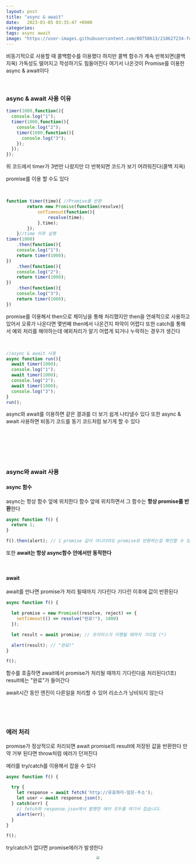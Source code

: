 ```yaml
---
layout: post
title: "async & await"
date:   2023-01-05 03:35:47 +0900
categories:
tags: async await
image: "https://user-images.githubusercontent.com/80758613/210627234-fdd958bf-5f94-4a12-baa9-c326a7705581.png"
---
```


비동기적으로 사용할 때 콜백함수를 이용했다 하지만 콜백 함수가 계속 반복되면(콜백지옥) 가독성도 떨어지고 작성하기도 힘들어진다 여기서 나온것이 Promise를 이용한 async & await이다

&nbsp;

### async & await 사용 이유

``` js
timer(1000,function(){
  console.log("1");
  timer(1000,function(){
    console.log("2");
    timer(1000,function(){
      console.log("3");
    });
  }); 
});
```

위 코드에서 timer가 3번만 나왔지만 더 반복되면 코드가 보기 어려워진다(콜백 지옥)

promise를 이용 할 수도 있다

&nbsp;

``` js
function timer(time){ //Promise를 반환
        return new Promise(function(resolve){
            setTimeout(function(){
                resolve(time);
            },time);
        });
    }//time 이후 실행
timer(1000)
  	.then(function(){
  	console.log("1");
  	return timer(1000);
})
  	.then(function(){
  	console.log("2");
  	return timer(1000);
})
  	.then(function(){
  	console.log("3");
  	return timer(1000);
})
```

promise를 이용해서 then으로 체이닝을 통해 처리했지만 then을 연쇄적으로 사용하고 있어서 오류가 나온다면 몇번째 then에서 나온건지 파악이 어렵다 또한 catch를 통해서 예외 처리를 해야하는데 예외처리가 알기 어렵게 되거나 누락하는 경우가 생긴다

&nbsp;

``` js
//async & await 사용
async function run(){
  await timer(1000);
  console.log("1");
  await timer(1000);
  console.log("2");
  await timer(1000);
  console.log("3");
}
run();
```

async와 await를 이용하면 같은 결과를 더 보기 쉽게 나타낼수 있다 또한 async & await 사용하면 비동기 코드를 동기 코드처럼 보기게 할 수 있다

&nbsp;

&nbsp;

&nbsp;

### async와 await 사용

#### async 함수

async는 항상 함수 앞에 위치한다 함수 앞에 위치하면서 그 함수는 **항상 promise를 반환**한다

``` js
async function f() {
  return 1;
}

f().then(alert); // 1 promise 값이 아니더라도 promise로 반환하는걸 확인할 수 있다 
```

또한 **await는 항상 async함수 안에서만 동작한다**

&nbsp;

#### await

await를 만나면 promise가 처리 될때까지 기다린다 기다린 이후에 값이 반환된다

``` js
async function f() {

  let promise = new Promise((resolve, reject) => {
    setTimeout(() => resolve("완료!"), 1000)
  });

  let result = await promise; // 프라미스가 이행될 때까지 기다림 (*)

  alert(result); // "완료!"
}

f();
```

함수를 호출하면 await에서 promise가 처리될 때까지 기다린다음 처리된다(1초) result에는 "완료"가 들어간다

await시간 동안 엔진이 다른일을 처리할 수 있어 리소스가 낭비되지 않는다

&nbsp;

&nbsp;

### 에러 처리

promise가 정상적으로 처리되면 await promise의 result에 저장된 값을 반환한다 만약 거부 된다면 throw처럼 에러가 던져진다

에러를 try/catch를 이용해서 잡을 수 있다

``` js
async function f() {

  try {
    let response = await fetch('http://유효하지-않은-주소');
    let user = await response.json();
  } catch(err) {
    // fetch와 response.json에서 발행한 에러 모두를 여기서 잡습니다.
    alert(err);
  }
}

f();
```

try/catch가 없다면 promise에러가 발생한다

<center>
<img src="https://user-images.githubusercontent.com/80758613/210627234-fdd958bf-5f94-4a12-baa9-c326a7705581.png" style="zoom:50%;">
</center>
